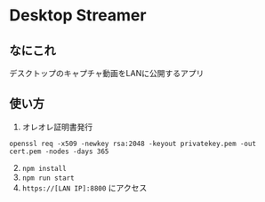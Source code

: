 # Desktop Streamer
## なにこれ
デスクトップのキャプチャ動画をLANに公開するアプリ

## 使い方
1. オレオレ証明書発行
```
openssl req -x509 -newkey rsa:2048 -keyout privatekey.pem -out cert.pem -nodes -days 365
```
2. `npm install`
3. `npm run start`
4. `https://[LAN IP]:8800` にアクセス
